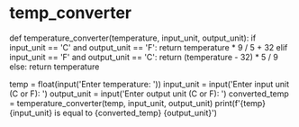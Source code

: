 # temp_converter
def temperature_converter(temperature, input_unit, output_unit):
    if input_unit == 'C' and output_unit == 'F':
        return temperature * 9 / 5 + 32
    elif input_unit == 'F' and output_unit == 'C':
        return (temperature - 32) * 5 / 9
    else:
        return temperature

temp = float(input('Enter temperature: '))
input_unit = input('Enter input unit (C or F): ')
output_unit = input('Enter output unit (C or F): ')
converted_temp = temperature_converter(temp, input_unit, output_unit)
print(f'{temp} {input_unit} is equal to {converted_temp} {output_unit}')
